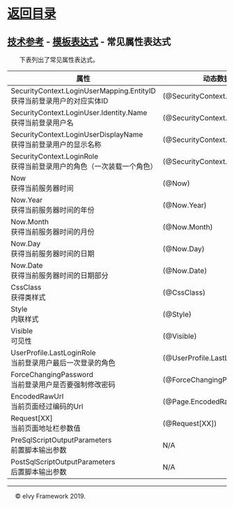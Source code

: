 # [返回目录](../README.html)

## [技术参考](Index.html) - [模板表达式](Expression.html) - 常见属性表达式

&emsp;&emsp;下表列出了常见属性表达式。

|属性|动态数据控件属性表达式|页面属性表达式|命令按钮属性表达式|
|---|---|---|---|
|SecurityContext.LoginUserMapping.EntityID<br/>获得当前登录用户的对应实体ID|(@SecurityContext.LoginUserMapping.EntityID)|(@SecurityContext.LoginUserMapping.EntityID)|SecurityContext.LoginUserMapping.EntityID|
|SecurityContext.LoginUser.Identity.Name<br/>获得当前登录用户名|(@SecurityContext.LoginUser.Identity.Name)|(@SecurityContext.LoginUser.Identity.Name)|SecurityContext.LoginUser.Identity.Name|
|SecurityContext.LoginUserDisplayName<br/>获得当前登录用户的显示名称|(@SecurityContext.LoginUserDisplayName)|(@SecurityContext.LoginUserDisplayName)|SecurityContext.LoginUserDisplayName|
|SecurityContext.LoginRole<br/>获得当前登录用户的角色（一次装载一个角色）|(@SecurityContext.LoginRole)|(@SecurityContext.LoginRole)|SecurityContext.LoginRole|
|Now<br/>获得当前服务器时间|(@Now)|(@Now)|Now|
|Now.Year<br/>获得当前服务器时间的年份|(@Now.Year)|(@Now.Year)|Now.Year|
|Now.Month<br/>获得当前服务器时间的月份|(@Now.Month)|(@Now.Month)|Now.Month|
|Now.Day<br/>获得当前服务器时间的日期|(@Now.Day)|(@Now.Day)|Now.Day|
|Now.Date<br/>获得当前服务器时间的日期部分|(@Now.Date)|(@Now.Date)|Now.Date|
|CssClass<br/>获得类样式|(@CssClass)|(@CssClass)|CssClass|
|Style<br/>内联样式|(@Style)|(@Style)|Style|
|Visible<br/>可见性|(@Visible)|(@Visible)|Visible|
|UserProfile.LastLoginRole<br/>当前登录用户最后一次登录的角色|(@UserProfile.LastLoginRole)|(@UserProfile.LastLoginRole)|UserProfile.LastLoginRole|
|ForceChangingPassword<br/>当前登录用户是否要强制修改密码|(@ForceChangingPassword)|(@ForceChangingPassword)|ForceChangingPassword|
|EncodedRawUrl<br/>当前页面经过编码的Url|(@Page.EncodedRawUrl)|(@EncodedRawUrl)|Page.EncodedRawUrl|
|Request[XX]<br/>当前页面地址栏参数值|(@Request[XX])|(@Request[XX])|Request[XX]|
|PreSqlScriptOutputParameters<br/>前置脚本输出参数|N/A|N/A|PreSqlScriptOutputParameters[XX].Value|
|PostSqlScriptOutputParameters<br/>后置脚本输出参数|N/A|N/A|PostSqlScriptOutputParameters[XX].Value|

---
&emsp; &copy; eIvy Framework 2019.
